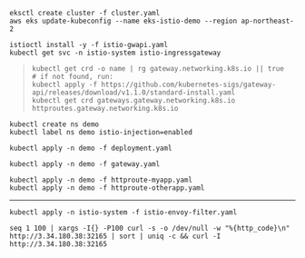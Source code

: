 ```shell
eksctl create cluster -f cluster.yaml
aws eks update-kubeconfig --name eks-istio-demo --region ap-northeast-2
```
    
```shell
istioctl install -y -f istio-gwapi.yaml
kubectl get svc -n istio-system istio-ingressgateway
```

> ```shell
> kubectl get crd -o name | rg gateway.networking.k8s.io || true
> # if not found, run:
> kubectl apply -f https://github.com/kubernetes-sigs/gateway-api/releases/download/v1.1.0/standard-install.yaml
> kubectl get crd gateways.gateway.networking.k8s.io httproutes.gateway.networking.k8s.io
> ```

```shell
kubectl create ns demo
kubectl label ns demo istio-injection=enabled
```

```shell
kubectl apply -n demo -f deployment.yaml
```

```shell
kubectl apply -n demo -f gateway.yaml
```

```shell
kubectl apply -n demo -f httproute-myapp.yaml
kubectl apply -n demo -f httproute-otherapp.yaml
```

---

```shell
kubectl apply -n istio-system -f istio-envoy-filter.yaml
```

```shell
seq 1 100 | xargs -I{} -P100 curl -s -o /dev/null -w "%{http_code}\n" http://3.34.180.38:32165 | sort | uniq -c && curl -I http://3.34.180.38:32165
```

